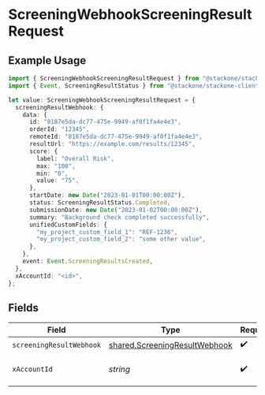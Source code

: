 # ScreeningWebhookScreeningResultRequest

## Example Usage

```typescript
import { ScreeningWebhookScreeningResultRequest } from "@stackone/stackone-client-ts/sdk/models/operations";
import { Event, ScreeningResultStatus } from "@stackone/stackone-client-ts/sdk/models/shared";

let value: ScreeningWebhookScreeningResultRequest = {
  screeningResultWebhook: {
    data: {
      id: "8187e5da-dc77-475e-9949-af0f1fa4e4e3",
      orderId: "12345",
      remoteId: "8187e5da-dc77-475e-9949-af0f1fa4e4e3",
      resultUrl: "https://example.com/results/12345",
      score: {
        label: "Overall Risk",
        max: "100",
        min: "0",
        value: "75",
      },
      startDate: new Date("2023-01-01T00:00:00Z"),
      status: ScreeningResultStatus.Completed,
      submissionDate: new Date("2023-01-02T00:00:00Z"),
      summary: "Background check completed successfully",
      unifiedCustomFields: {
        "my_project_custom_field_1": "REF-1236",
        "my_project_custom_field_2": "some other value",
      },
    },
    event: Event.ScreeningResultsCreated,
  },
  xAccountId: "<id>",
};
```

## Fields

| Field                                                                                 | Type                                                                                  | Required                                                                              | Description                                                                           |
| ------------------------------------------------------------------------------------- | ------------------------------------------------------------------------------------- | ------------------------------------------------------------------------------------- | ------------------------------------------------------------------------------------- |
| `screeningResultWebhook`                                                              | [shared.ScreeningResultWebhook](../../../sdk/models/shared/screeningresultwebhook.md) | :heavy_check_mark:                                                                    | N/A                                                                                   |
| `xAccountId`                                                                          | *string*                                                                              | :heavy_check_mark:                                                                    | The account identifier                                                                |